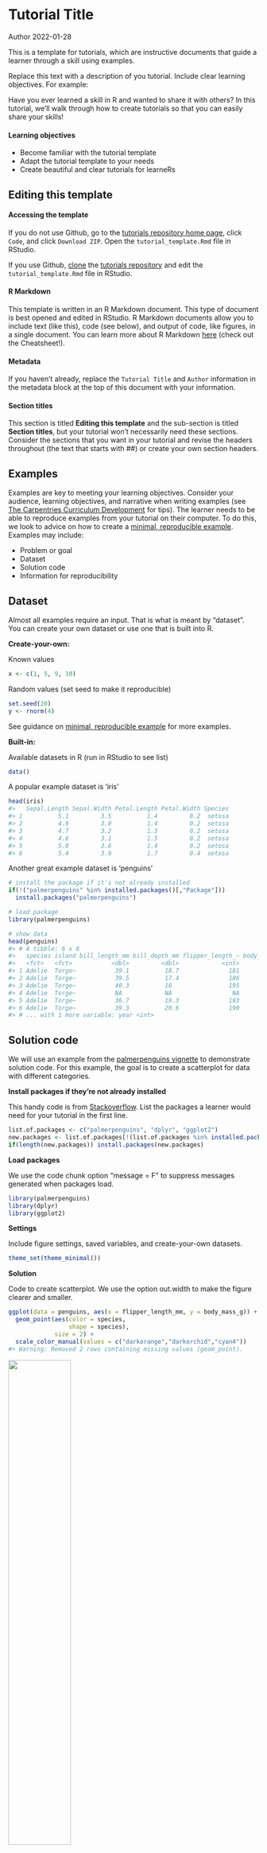 Tutorial Title
================
Author
2022-01-28

This is a template for tutorials, which are instructive documents that
guide a learner through a skill using examples.

Replace this text with a description of you tutorial. Include clear
learning objectives. For example:

Have you ever learned a skill in R and wanted to share it with others?
In this tutorial, we’ll walk through how to create tutorials so that you
can easily share your skills!

#### Learning objectives

-   Become familiar with the tutorial template
-   Adapt the tutorial template to your needs
-   Create beautiful and clear tutorials for learneRs

## Editing this template

#### Accessing the template

If you do not use Github, go to the [tutorials repository home
page](https://github.com/R-Ladies-Gainesville/tutorials), click `Code`,
and click `Download ZIP`. Open the `tutorial_template.Rmd` file in
RStudio.

If you use Github,
[clone](https://docs.github.com/en/get-started/using-git/getting-changes-from-a-remote-repository)
the [tutorials
repository](https://github.com/R-Ladies-Gainesville/tutorials) and edit
the `tutorial_template.Rmd` file in RStudio.

#### R Markdown

This template is written in an R Markdown document. This type of
document is best opened and edited in RStudio. R Markdown documents
allow you to include text (like this), code (see below), and output of
code, like figures, in a single document. You can learn more about R
Markdown [here](https://rmarkdown.rstudio.com/lesson-1.html) (check out
the Cheatsheet!).

#### Metadata

If you haven’t already, replace the `Tutorial Title` and `Author`
information in the metadata block at the top of this document with your
information.

#### Section titles

This section is titled **Editing this template** and the sub-section is
titled **Section titles**, but your tutorial won’t necessarily need
these sections. Consider the sections that you want in your tutorial and
revise the headers throughout (the text that starts with ##) or create
your own section headers.

## Examples

Examples are key to meeting your learning objectives. Consider your
audience, learning objectives, and narrative when writing examples (see
[The Carpentries Curriculum
Development](https://carpentries.github.io/curriculum-development/) for
tips). The learner needs to be able to reproduce examples from your
tutorial on their computer. To do this, we look to advice on how to
create a [minimal, reproducible
example](https://stackoverflow.com/a/5963610). Examples may include:

-   Problem or goal
-   Dataset
-   Solution code
-   Information for reproducibility

## Dataset

Almost all examples require an input. That is what is meant by
“dataset”. You can create your own dataset or use one that is built into
R.

**Create-your-own:**

Known values

``` r
x <- c(1, 5, 9, 10)
```

Random values (set seed to make it reproducible)

``` r
set.seed(20)
y <- rnorm(4)
```

See guidance on [minimal, reproducible
example](https://stackoverflow.com/a/5963610) for more examples.

**Built-in:**

Available datasets in R (run in RStudio to see list)

``` r
data() 
```

A popular example dataset is ‘iris’

``` r
head(iris)
#>   Sepal.Length Sepal.Width Petal.Length Petal.Width Species
#> 1          5.1         3.5          1.4         0.2  setosa
#> 2          4.9         3.0          1.4         0.2  setosa
#> 3          4.7         3.2          1.3         0.2  setosa
#> 4          4.6         3.1          1.5         0.2  setosa
#> 5          5.0         3.6          1.4         0.2  setosa
#> 6          5.4         3.9          1.7         0.4  setosa
```

Another great example dataset is ‘penguins’

``` r
# install the package if it's not already installed
if(!("palmerpenguins" %in% installed.packages()[,"Package"]))
  install.packages("palmerpenguins")

# load package
library(palmerpenguins)

# show data
head(penguins)
#> # A tibble: 6 x 8
#>   species island bill_length_mm bill_depth_mm flipper_length_~ body_mass_g sex  
#>   <fct>   <fct>           <dbl>         <dbl>            <int>       <int> <fct>
#> 1 Adelie  Torge~           39.1          18.7              181        3750 male 
#> 2 Adelie  Torge~           39.5          17.4              186        3800 fema~
#> 3 Adelie  Torge~           40.3          18                195        3250 fema~
#> 4 Adelie  Torge~           NA            NA                 NA          NA <NA> 
#> 5 Adelie  Torge~           36.7          19.3              193        3450 fema~
#> 6 Adelie  Torge~           39.3          20.6              190        3650 male 
#> # ... with 1 more variable: year <int>
```

## Solution code

We will use an example from the [palmerpenguins
vignette](https://allisonhorst.github.io/palmerpenguins/articles/intro.html)
to demonstrate solution code. For this example, the goal is to create a
scatterplot for data with different categories.

**Install packages if they’re not already installed**

This handy code is from
[Stackoverflow](https://stackoverflow.com/a/4090208). List the packages
a learner would need for your tutorial in the first line.

``` r
list.of.packages <- c("palmerpenguins", "dplyr", "ggplot2")
new.packages <- list.of.packages[!(list.of.packages %in% installed.packages()[,"Package"])]
if(length(new.packages)) install.packages(new.packages)
```

**Load packages**

We use the code chunk option “message = F” to suppress messages
generated when packages load.

``` r
library(palmerpenguins)
library(dplyr)
library(ggplot2)
```

**Settings**

Include figure settings, saved variables, and create-your-own datasets.

``` r
theme_set(theme_minimal())
```

**Solution**

Code to create scatterplot. We use the option out.width to make the
figure clearer and smaller.

``` r
ggplot(data = penguins, aes(x = flipper_length_mm, y = body_mass_g)) +
  geom_point(aes(color = species,
                 shape = species),
             size = 2) +
  scale_color_manual(values = c("darkorange","darkorchid","cyan4"))
#> Warning: Removed 2 rows containing missing values (geom_point).
```

<img src="tutorial_template_files/figure-gfm/unnamed-chunk-9-1.png" width="50%" />

If there are variations on your solution, provide more examples!

## Information for reproducibility

R and R packages are continuously updated and examples that work under a
certain set of conditions may not work under another set. Ideally, you
would update your tutorial when key software is updated to maintain
working examples. However, that may not be feasible, and the next best
option is to provide learners with all the necessary information about
your computing environment. This can help them identify differences with
their computing environment that may be preventing the example from
running as expected.

**My computing environment:**

Session information

``` r
sessionInfo()
#> R version 4.1.2 (2021-11-01)
#> Platform: x86_64-w64-mingw32/x64 (64-bit)
#> Running under: Windows 10 x64 (build 19042)
#> 
#> Matrix products: default
#> 
#> locale:
#> [1] LC_COLLATE=English_United States.1252 
#> [2] LC_CTYPE=English_United States.1252   
#> [3] LC_MONETARY=English_United States.1252
#> [4] LC_NUMERIC=C                          
#> [5] LC_TIME=English_United States.1252    
#> system code page: 65001
#> 
#> attached base packages:
#> [1] stats     graphics  grDevices utils     datasets  methods   base     
#> 
#> other attached packages:
#> [1] ggplot2_3.3.5        dplyr_1.0.7          palmerpenguins_0.1.0
#> 
#> loaded via a namespace (and not attached):
#>  [1] highr_0.9        pillar_1.6.5     compiler_4.1.2   tools_4.1.2     
#>  [5] digest_0.6.29    evaluate_0.14    lifecycle_1.0.1  tibble_3.1.6    
#>  [9] gtable_0.3.0     pkgconfig_2.0.3  rlang_0.4.12     cli_3.1.1       
#> [13] DBI_1.1.2        rstudioapi_0.13  yaml_2.2.2       xfun_0.29       
#> [17] fastmap_1.1.0    withr_2.4.3      stringr_1.4.0    knitr_1.37      
#> [21] generics_0.1.1   vctrs_0.3.8      grid_4.1.2       tidyselect_1.1.1
#> [25] glue_1.6.1       R6_2.5.1         fansi_1.0.2      rmarkdown_2.11  
#> [29] farver_2.1.0     purrr_0.3.4      magrittr_2.0.1   scales_1.1.1    
#> [33] ellipsis_0.3.2   htmltools_0.5.2  assertthat_0.2.1 colorspace_2.0-2
#> [37] labeling_0.4.2   utf8_1.2.2       stringi_1.7.6    munsell_0.5.0   
#> [41] crayon_1.4.2
```

RStudio version

``` r
rstudioapi::versionInfo()$version
#> [1] '2021.9.1.372'
```

## Sharing your tutorial

### Slides

If you’re sharing your tutorial at an R-Ladies meeting, consider making
slides to go along with it.

See the [R-Ladies Gainesville presentations
repository](https://github.com/R-Ladies-Gainesville/presentations) to
download the the R Markdown file `tutorial_template.Rmd`. The
tutorial_template presentation is created with the
[xaringan](https://slides.yihui.org/xaringan/#1) package and the RLadies
theme by [Alison
Hill](https://www.apreshill.com/project/rladies-xaringan/).

### Github

Now it’s time to add your tutorial to the R-Ladies Gainesville
[tutorials
repository](https://github.com/R-Ladies-Gainesville/tutorials). This
will make it easier for others to provide feedback and for people to use
your tutorial!

If you do not use Github, email your `.Rmd` file to R-Ladies Gainesville
at <gainesville@rladies.org>.
